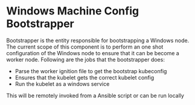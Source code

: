 # Windows Machine Config Bootstrapper

Bootstrapper is the entity responsible for bootstrapping a Windows node. The current scope of this component is to
perform an one shot configuration of the Windows node to ensure that it can be become a worker node. Following are the
jobs that the bootstrapper does:
- Parse the worker ignition file to get the bootstrap kubeconfig
- Ensures that the kubelet gets the correct kubelet config
- Run the kubelet as a windows service

This will be remotely invoked from a Ansible script or can be run locally
